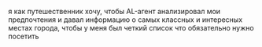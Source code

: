 я как путешественник
хочу, чтобы AL-агент анализировал мои предпочтения и давал информацию о самых классных и интересных местах города, чтобы у меня был четкий список что обязательно нужно посетить

